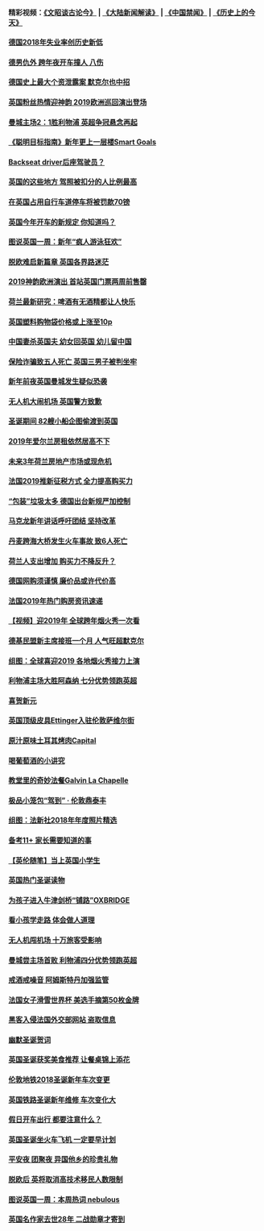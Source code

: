 #### 精彩视频：[《文昭谈古论今》](https://github.com/gfw-breaker/wenzhao/blob/master/README.md?t=01081830) | [《大陆新闻解读》](https://github.com/gfw-breaker/ntdtv-comedy/blob/master/README.md?t=01081830) | [《中国禁闻》](https://github.com/gfw-breaker/ntdtv-news/blob/master/README.md?t=01081830) | [《历史上的今天》](https://github.com/gfw-breaker/today-in-history/blob/master/README.md?t=01081830) 

#### [德国2018年失业率创历史新低](../pages/nsc974/n10961491.md?t=01081830) 

#### [德男仇外 跨年夜开车撞人 八伤](../pages/nsc974/n10961367.md?t=01081830) 

#### [德国史上最大个资泄露案 默克尔也中招](../pages/nsc974/n10960100.md?t=01081830) 

#### [英国粉丝热情迎神韵 2019欧洲巡回演出登场](../pages/nsc974/n10958683.md?t=01081830) 

#### [曼城主场2：1胜利物浦 英超争冠悬念再起](../pages/nsc974/n10954843.md?t=01081830) 

#### [《聪明目标指南》新年更上一层楼Smart Goals](../pages/nsc974/n10954583.md?t=01081830) 

#### [Backseat driver后座驾驶员？](../pages/nsc974/n10954192.md?t=01081830) 

#### [英国的这些地方 驾照被扣分的人比例最高](../pages/nsc974/n10954152.md?t=01081830) 

#### [在英国占用自行车道停车将被罚款70镑](../pages/nsc974/n10954142.md?t=01081830) 

#### [英国今年开车的新规定 你知道吗？](../pages/nsc974/n10953267.md?t=01081830) 

#### [图说英国一周：新年“疯人游泳狂欢”](../pages/nsc974/n10953234.md?t=01081830) 

#### [脱欧难启新篇章 英国各界路迷茫](../pages/nsc974/n10951727.md?t=01081830) 

#### [2019神韵欧洲演出 首站英国门票两周前售罄](../pages/nsc974/n10951678.md?t=01081830) 

#### [荷兰最新研究：啤酒有无酒精都让人快乐](../pages/nsc974/n10950834.md?t=01081830) 

#### [英国塑料购物袋价格或上涨至10p](../pages/nsc974/n10951770.md?t=01081830) 

#### [中国妻杀英国夫 幼女回英国 幼儿留中国](../pages/nsc974/n10951754.md?t=01081830) 

#### [保险诈骗致五人死亡 英国三男子被判坐牢](../pages/nsc974/n10951747.md?t=01081830) 

#### [新年前夜英国曼城发生疑似恐袭](../pages/nsc974/n10951741.md?t=01081830) 

#### [无人机大闹机场 英国警方致歉](../pages/nsc974/n10951733.md?t=01081830) 

#### [圣诞期间 82艘小船企图偷渡到英国](../pages/nsc974/n10951711.md?t=01081830) 

#### [2019年爱尔兰房租依然居高不下](../pages/nsc974/n10950906.md?t=01081830) 

#### [未来3年荷兰房地产市场或现危机](../pages/nsc974/n10950888.md?t=01081830) 

#### [法国2019推新征税方式 全力提高购买力](../pages/nsc974/n10946987.md?t=01081830) 

#### [“包装”垃圾太多 德国出台新规严加控制](../pages/nsc974/n10948358.md?t=01081830) 

#### [马克龙新年讲话呼吁团结 坚持改革](../pages/nsc974/n10947012.md?t=01081830) 

#### [丹麦跨海大桥发生火车事故 致6人死亡](../pages/nsc974/n10948353.md?t=01081830) 

#### [荷兰人支出增加 购买力不降反升？](../pages/nsc974/n10948390.md?t=01081830) 

#### [德国网购须谨慎 廉价品或许代价高](../pages/nsc974/n10948233.md?t=01081830) 

#### [法国2019年热门购房资讯速递](../pages/nsc974/n10947033.md?t=01081830) 

#### [【视频】迎2019年 全球跨年烟火秀一次看](../pages/nsc974/n10946627.md?t=01081830) 

#### [德基民盟新主席接班一个月 人气旺超默克尔](../pages/nsc974/n10946634.md?t=01081830) 

#### [组图：全球喜迎2019 各地烟火秀接力上演](../pages/nsc974/n10945584.md?t=01081830) 

#### [利物浦主场大胜阿森纳 七分优势领跑英超](../pages/nsc974/n10945421.md?t=01081830) 

#### [喜贺新元](../pages/nsc974/n10936605.md?t=01081830) 

#### [英国顶级皮具Ettinger入驻伦敦萨维尔街](../pages/nsc974/n10936595.md?t=01081830) 

#### [原汁原味土耳其烤肉Capital](../pages/nsc974/n10936573.md?t=01081830) 

#### [喝葡萄酒的小讲究](../pages/nsc974/n10936535.md?t=01081830) 

#### [教堂里的奇妙法餐Galvin La Chapelle](../pages/nsc974/n10935913.md?t=01081830) 

#### [极品小笼包“驾到” · 伦敦鼎泰丰](../pages/nsc974/n10935791.md?t=01081830) 

#### [组图：法新社2018年年度照片精选](../pages/nsc974/n10935213.md?t=01081830) 

#### [备考11+ 家长需要知道的事](../pages/nsc974/n10934312.md?t=01081830) 

#### [【英伦随笔】当上英国小学生](../pages/nsc974/n10934305.md?t=01081830) 

#### [英国热门圣诞读物](../pages/nsc974/n10934285.md?t=01081830) 

#### [为孩子进入牛津剑桥“铺路”OXBRIDGE](../pages/nsc974/n10934233.md?t=01081830) 

#### [看小孩学走路 体会做人道理](../pages/nsc974/n10934169.md?t=01081830) 

#### [无人机闯机场  十万旅客受影响](../pages/nsc974/n10934028.md?t=01081830) 

#### [曼城尝主场首败 利物浦四分优势领跑英超](../pages/nsc974/n10932818.md?t=01081830) 

#### [戒酒戒噪音 阿姆斯特丹加强监管](../pages/nsc974/n10928070.md?t=01081830) 

#### [法国女子滑雪世界杯 美选手摘第50枚金牌](../pages/nsc974/n10927351.md?t=01081830) 

#### [黑客入侵法国外交部网站 盗取信息](../pages/nsc974/n10927269.md?t=01081830) 

#### [幽默圣诞贺词](../pages/nsc974/n10926672.md?t=01081830) 

#### [英国圣诞获奖美食推荐 让餐桌锦上添花](../pages/nsc974/n10926641.md?t=01081830) 

#### [伦敦地铁2018圣诞新年车次变更](../pages/nsc974/n10926629.md?t=01081830) 

#### [英国铁路圣诞新年维修 车次变化大](../pages/nsc974/n10926618.md?t=01081830) 

#### [假日开车出行 都要注意什么？](../pages/nsc974/n10926610.md?t=01081830) 

#### [英国圣诞坐火车飞机 一定要早计划](../pages/nsc974/n10926599.md?t=01081830) 

#### [平安夜 团聚夜 异国他乡的珍贵礼物](../pages/nsc974/n10925634.md?t=01081830) 

#### [脱欧后 英将取消高技术移民人数限制](../pages/nsc974/n10924981.md?t=01081830) 

#### [图说英国一周：本周热词 nebulous](../pages/nsc974/n10925020.md?t=01081830) 

#### [英国名作家去世28年 二战勋章才寄到](../pages/nsc974/n10925014.md?t=01081830) 

